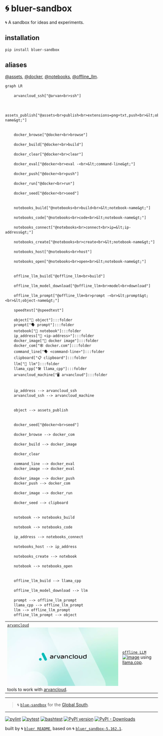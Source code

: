 # 🌀 bluer-sandbox

🌀 A sandbox for ideas and experiments.

## installation

```bash
pip install bluer-sandbox
```

## aliases

[@assets](./bluer_sandbox/docs/aliases/assets.md), 
[@docker](./bluer_sandbox/docs/aliases/docker.md), 
[@notebooks](./bluer_sandbox/docs/aliases/notebooks.md), 
[@offline_llm](./bluer_sandbox/docs/aliases/offline_llm.md).

```mermaid
graph LR

    arvancloud_ssh["@arvan<br>ssh"]


    assets_publish["@assets<br>publish<br>extensions=png+txt,push<br>&lt;object-name&gt;"]


    docker_browse["@docker<br>browse"]

    docker_build["@docker<br>build"]

    docker_clear["@docker<br>clear"]

    docker_eval["@docker<br>eval -<br>&lt;command-line&gt;"]

    docker_push["@docker<br>push"]

    docker_run["@docker<br>run"]

    docker_seed["@docker<br>seed"]


    notebooks_build["@notebooks<br>build<br>&lt;notebook-name&gt;"]

    notebooks_code["@notebooks<br>code<br>&lt;notebook-name&gt;"]
    
    notebooks_connect["@notebooks<br>connect<br>ip=&lt;ip-address&gt;"]

    notebooks_create["@notebooks<br>create<br>&lt;notebook-name&gt;"]

    notebooks_host["@notebooks<br>host"]

    notebooks_open["@notebooks<br>open<br>&lt;notebook-name&gt;"]


    offline_llm_build["@offline_llm<br>build"]

    offline_llm_model_download["@offline_llm<br>model<br>download"]

    offline_llm_prompt["@offline_llm<br>prompt -<br>&lt;prompt&gt;<br>&lt;object-name&gt;"]

    speedtest["@speedtest"]

    object["📂 object"]:::folder
    prompt["🗣️ prompt"]:::folder
    notebook["📘 notebook"]:::folder
    ip_address["🛜 <ip-address>"]:::folder
    docker_image["📂 docker image"]:::folder
    docker_com["🕸️ docker.com"]:::folder
    command_line["🗣️ <command-line>"]:::folder
    clipboard["📋 clipboard"]:::folder
    llm["🧠 llm"]:::folder
    llama_cpp["🛠️ llama_cpp"]:::folder
    arvancloud_machine["🖥️ arvancloud"]:::folder


    ip_address --> arvancloud_ssh
    arvancloud_ssh --> arvancloud_machine


    object --> assets_publish


    docker_seed["@docker<br>seed"]

    docker_browse --> docker_com

    docker_build --> docker_image

    docker_clear

    command_line --> docker_eval
    docker_image --> docker_eval

    docker_image --> docker_push 
    docker_push --> docker_com

    docker_image --> docker_run

    docker_seed --> clipboard


    notebook --> notebooks_build

    notebook --> notebooks_code

    ip_address --> notebooks_connect

    notebooks_host --> ip_address

    notebooks_create --> notebook

    notebook --> notebooks_open


    offline_llm_build --> llama_cpp

    offline_llm_model_download --> llm

    prompt --> offline_llm_prompt
    llama_cpp --> offline_llm_prompt
    llm --> offline_llm_prompt
    offline_llm_prompt --> object
```

|   |   |
| --- | --- |
| [`arvancloud`](./bluer_sandbox/docs/arvancloud.md) [![image](https://github.com/kamangir/assets/blob/main/arvancloud/arvancloud.png?raw=true)](./bluer_sandbox/docs/arvancloud.md) tools to work with [arvancloud](https://arvancloud.ir/). | [`offline LLM`](./bluer_sandbox/docs/offline_llm.md) [![image](https://user-images.githubusercontent.com/1991296/230134379-7181e485-c521-4d23-a0d6-f7b3b61ba524.png)](./bluer_sandbox/docs/offline_llm.md) using [llama.cpp](https://github.com/ggerganov/llama.cpp). |

---

> 🌀 [`blue-sandbox`](https://github.com/kamangir/blue-sandbox) for the [Global South](https://github.com/kamangir/bluer-south).

---


[![pylint](https://github.com/kamangir/bluer-sandbox/actions/workflows/pylint.yml/badge.svg)](https://github.com/kamangir/bluer-sandbox/actions/workflows/pylint.yml) [![pytest](https://github.com/kamangir/bluer-sandbox/actions/workflows/pytest.yml/badge.svg)](https://github.com/kamangir/bluer-sandbox/actions/workflows/pytest.yml) [![bashtest](https://github.com/kamangir/bluer-sandbox/actions/workflows/bashtest.yml/badge.svg)](https://github.com/kamangir/bluer-sandbox/actions/workflows/bashtest.yml) [![PyPI version](https://img.shields.io/pypi/v/bluer-sandbox.svg)](https://pypi.org/project/bluer-sandbox/) [![PyPI - Downloads](https://img.shields.io/pypi/dd/bluer-sandbox)](https://pypistats.org/packages/bluer-sandbox)

built by 🌀 [`bluer README`](https://github.com/kamangir/bluer-objects/tree/main/bluer_objects/README), based on 🌀 [`bluer_sandbox-5.162.1`](https://github.com/kamangir/bluer-sandbox).
